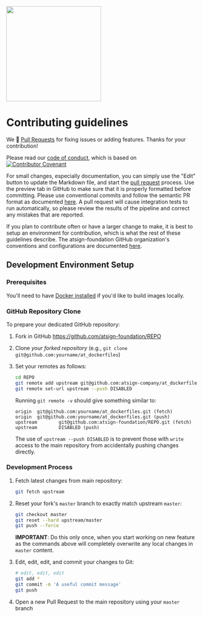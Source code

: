 <img width=250px src="https://atsign.dev/assets/img/atPlatform_logo_gray.svg?sanitize=true">

# Contributing guidelines

We 💙 [Pull Requests](https://help.github.com/articles/about-pull-requests/)
for fixing issues or adding features. Thanks for your contribution!

Please read our [code of conduct](code_of_conduct.md), which is based on
[![Contributor Covenant](https://img.shields.io/badge/Contributor%20Covenant-2.0-4baaaa.svg)](code_of_conduct.md)


For small changes, especially documentation, you can simply use the "Edit" button
to update the Markdown file, and start the
[pull request](https://help.github.com/articles/about-pull-requests/) process.
Use the preview tab in GitHub to make sure that it is properly
formatted before committing. Please use conventional commits and follow the semantic PR format as documented 
[here](https://github.com/atsign-foundation/.github/blob/trunk/atGitHub.md#semantic-prs).
A pull request will cause integration tests to run automatically, so please review
the results of the pipeline and correct any mistakes that are reported.

If you plan to contribute often or have a larger change to make, it is best to
setup an environment for contribution, which is what the rest of these guidelines
describe. The atsign-foundation GitHub organization's conventions and configurations are documented
[here](https://github.com/atsign-foundation/.github/blob/trunk/atGitHub.md).

## Development Environment Setup


### Prerequisites

You'll need to have [Docker installed](https://docs.docker.com/get-docker/)
if you'd like to build images locally.

### GitHub Repository Clone

To prepare your dedicated GitHub repository:

1. Fork in GitHub https://github.com/atsign-foundation/REPO
2. Clone *your forked repository* (e.g., `git clone git@github.com:yourname/at_dockerfiles`)
3. Set your remotes as follows:

   ```sh
   cd REPO
   git remote add upstream git@github.com:atsign-company/at_dockerfiles.git
   git remote set-url upstream --push DISABLED
   ```

   Running `git remote -v` should give something similar to:

   ```text
   origin  git@github.com:yourname/at_dockerfiles.git (fetch)
   origin  git@github.com:yourname/at_dockerfiles.git (push)
   upstream        git@github.com:atsign-foundation/REPO.git (fetch)
   upstream        DISABLED (push)
   ```

   The use of `upstream --push DISABLED` is to prevent those
   with `write` access to the main repository from accidentally pushing changes
   directly.
   
### Development Process

1. Fetch latest changes from main repository:

   ```sh
   git fetch upstream
   ```

1. Reset your fork's `master` branch to exactly match upstream `master`:

   ```sh
   git checkout master
   git reset --hard upstream/master
   git push --force
   ```

   **IMPORTANT**: Do this only once, when you start working on new feature as
   the commands above will completely overwrite any local changes in `master` content.
1. Edit, edit, edit, and commit your changes to Git:

   ```sh
   # edit, edit, edit
   git add *
   git commit -m 'A useful commit message'
   git push
   ```

1. Open a new Pull Request to the main repository using your `master` branch